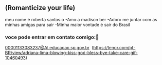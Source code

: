 ## (Romanticize your life)

meu nome é roberta santos o
-Amo a madison ber
-Adoro me juntar com as minhas amigas para sair
-Minha maior vontade é sair do Brasil

### voce pode entrar em contato comigo:📘
00001133083237@Al.educacao.sp.gov.br
![]()
(https://tenor.com/pt-BR/view/adriana-lima-blowing-kiss-god-bless-bye-take-care-gif-10460493)

